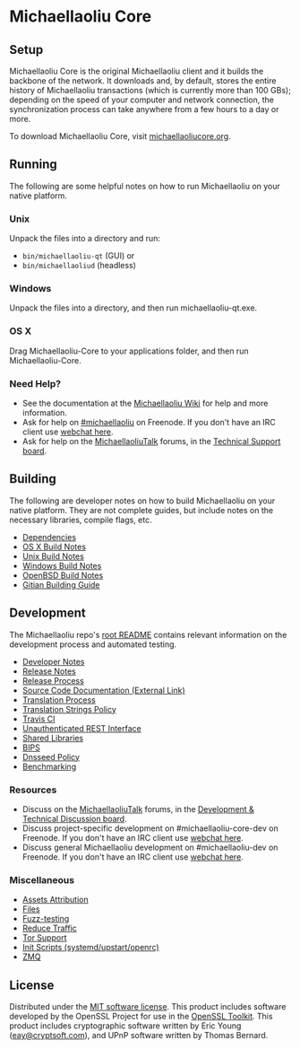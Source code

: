 Michaellaoliu Core
=============

Setup
---------------------
Michaellaoliu Core is the original Michaellaoliu client and it builds the backbone of the network. It downloads and, by default, stores the entire history of Michaellaoliu transactions (which is currently more than 100 GBs); depending on the speed of your computer and network connection, the synchronization process can take anywhere from a few hours to a day or more.

To download Michaellaoliu Core, visit [michaellaoliucore.org](https://michaellaoliucore.org/en/releases/).

Running
---------------------
The following are some helpful notes on how to run Michaellaoliu on your native platform.

### Unix

Unpack the files into a directory and run:

- `bin/michaellaoliu-qt` (GUI) or
- `bin/michaellaoliud` (headless)

### Windows

Unpack the files into a directory, and then run michaellaoliu-qt.exe.

### OS X

Drag Michaellaoliu-Core to your applications folder, and then run Michaellaoliu-Core.

### Need Help?

* See the documentation at the [Michaellaoliu Wiki](https://en.michaellaoliu.it/wiki/Main_Page)
for help and more information.
* Ask for help on [#michaellaoliu](http://webchat.freenode.net?channels=michaellaoliu) on Freenode. If you don't have an IRC client use [webchat here](http://webchat.freenode.net?channels=michaellaoliu).
* Ask for help on the [MichaellaoliuTalk](https://michaellaoliutalk.org/) forums, in the [Technical Support board](https://michaellaoliutalk.org/index.php?board=4.0).

Building
---------------------
The following are developer notes on how to build Michaellaoliu on your native platform. They are not complete guides, but include notes on the necessary libraries, compile flags, etc.

- [Dependencies](dependencies.md)
- [OS X Build Notes](build-osx.md)
- [Unix Build Notes](build-unix.md)
- [Windows Build Notes](build-windows.md)
- [OpenBSD Build Notes](build-openbsd.md)
- [Gitian Building Guide](gitian-building.md)

Development
---------------------
The Michaellaoliu repo's [root README](/README.md) contains relevant information on the development process and automated testing.

- [Developer Notes](developer-notes.md)
- [Release Notes](release-notes.md)
- [Release Process](release-process.md)
- [Source Code Documentation (External Link)](https://dev.visucore.com/michaellaoliu/doxygen/)
- [Translation Process](translation_process.md)
- [Translation Strings Policy](translation_strings_policy.md)
- [Travis CI](travis-ci.md)
- [Unauthenticated REST Interface](REST-interface.md)
- [Shared Libraries](shared-libraries.md)
- [BIPS](bips.md)
- [Dnsseed Policy](dnsseed-policy.md)
- [Benchmarking](benchmarking.md)

### Resources
* Discuss on the [MichaellaoliuTalk](https://michaellaoliutalk.org/) forums, in the [Development & Technical Discussion board](https://michaellaoliutalk.org/index.php?board=6.0).
* Discuss project-specific development on #michaellaoliu-core-dev on Freenode. If you don't have an IRC client use [webchat here](http://webchat.freenode.net/?channels=michaellaoliu-core-dev).
* Discuss general Michaellaoliu development on #michaellaoliu-dev on Freenode. If you don't have an IRC client use [webchat here](http://webchat.freenode.net/?channels=michaellaoliu-dev).

### Miscellaneous
- [Assets Attribution](assets-attribution.md)
- [Files](files.md)
- [Fuzz-testing](fuzzing.md)
- [Reduce Traffic](reduce-traffic.md)
- [Tor Support](tor.md)
- [Init Scripts (systemd/upstart/openrc)](init.md)
- [ZMQ](zmq.md)

License
---------------------
Distributed under the [MIT software license](/COPYING).
This product includes software developed by the OpenSSL Project for use in the [OpenSSL Toolkit](https://www.openssl.org/). This product includes
cryptographic software written by Eric Young ([eay@cryptsoft.com](mailto:eay@cryptsoft.com)), and UPnP software written by Thomas Bernard.
